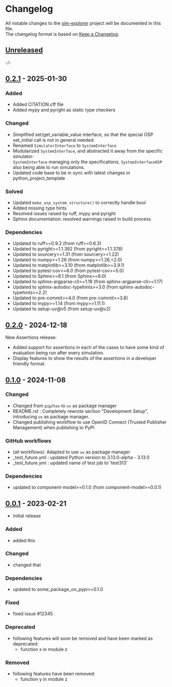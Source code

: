 # Changelog

All notable changes to the [sim-explorer] project will be documented in this file.<br>
The changelog format is based on [Keep a Changelog](https://keepachangelog.com/en/1.0.0/).

## [Unreleased]

-/-


## [0.2.1] - 2025-01-30

### Added
* Added CITATION.cff file
* Added mypy and pyright as static type checkers

### Changed
* Simplified set/get_variable_value interface, so that the special OSP set_initial call is not in general needed.
* Renamed `SimulatorInterface` to `SystemInterface`
* Modularized `SystemInterface`, and abstracted it away from the specific simulator: <br>
  `SystemInterface` managing only the specifications, `SystemInterfaceOSP` also being able to run simulations.
* Updated code base to be in sync with latest changes in python_project_template

### Solved
* Updated `make_osp_system_structure()` to correctly handle bool
* Added missing type hints
* Resolved issues raised by ruff, mypy and pyright
* Sphinx documentation: resolved warnings raised in build process

### Dependencies
* Updated to ruff>=0.9.2  (from ruff>=0.6.3)
* Updated to pyright>=1.1.392  (from pyright>=1.1.378)
* Updated to sourcery>=1.31  (from sourcery>=1.22)
* Updated to numpy>=1.26  (from numpy>=1.26,<2.0)
* Updated to matplotlib>=3.10  (from matplotlib>=3.9.1)
* Updated to pytest-cov>=6.0  (from pytest-cov>=5.0)
* Updated to Sphinx>=8.1  (from Sphinx>=8.0)
* Updated to sphinx-argparse-cli>=1.19  (from sphinx-argparse-cli>=1.17)
* Updated to sphinx-autodoc-typehints>=3.0  (from sphinx-autodoc-typehints>=2.2)
* Updated to pre-commit>=4.0  (from pre-commit>=3.8)
* Updated to mypy>=1.14  (from mypy>=1.11.1)
* Updated to setup-uv@v5  (from setup-uv@v2)


## [0.2.0] - 2024-12-18
New Assertions release:

* Added support for assertions in each of the cases to have some kind of evaluation being run after every simulation.
* Display features to show the results of the assertions in a developer friendly format.

## [0.1.0] - 2024-11-08

### Changed
* Changed from `pip`/`tox` to `uv` as package manager
* README.rst : Completely rewrote section "Development Setup", introducing `uv` as package manager.
* Changed publishing workflow to use OpenID Connect (Trusted Publisher Management) when publishing to PyPI

### GitHub workflows
* (all workflows): Adapted to use `uv` as package manager
* _test_future.yml : updated Python version to 3.13.0-alpha - 3.13.0
* _test_future.yml : updated name of test job to 'test313'

### Dependencies
* updated to component-model>=0.1.0  (from component-model>=0.0.1)


## [0.0.1] - 2023-02-21

* Initial release

### Added

* added this

### Changed

* changed that

### Dependencies

* updated to some_package_on_pypi>=0.1.0

### Fixed

* fixed issue #12345

### Deprecated

* following features will soon be removed and have been marked as deprecated:
    * function x in module z

### Removed

* following features have been removed:
    * function y in module z


<!-- Markdown link & img dfn's -->
[unreleased]: https://github.com/dnv-innersource/sim-explorer/compare/v0.2.1...HEAD
[0.2.1]: https://github.com/dnv-innersource/sim-explorer/releases/tag/v0.2.0...v0.2.1
[0.2.0]: https://github.com/dnv-innersource/sim-explorer/releases/tag/v0.1.0...v0.2.0
[0.1.0]: https://github.com/dnv-innersource/sim-explorer/releases/tag/v0.0.1...v0.1.0
[0.0.1]: https://github.com/dnv-innersource/sim-explorer/releases/tag/v0.0.1
[sim-explorer]: https://github.com/dnv-innersource/sim-explorer
